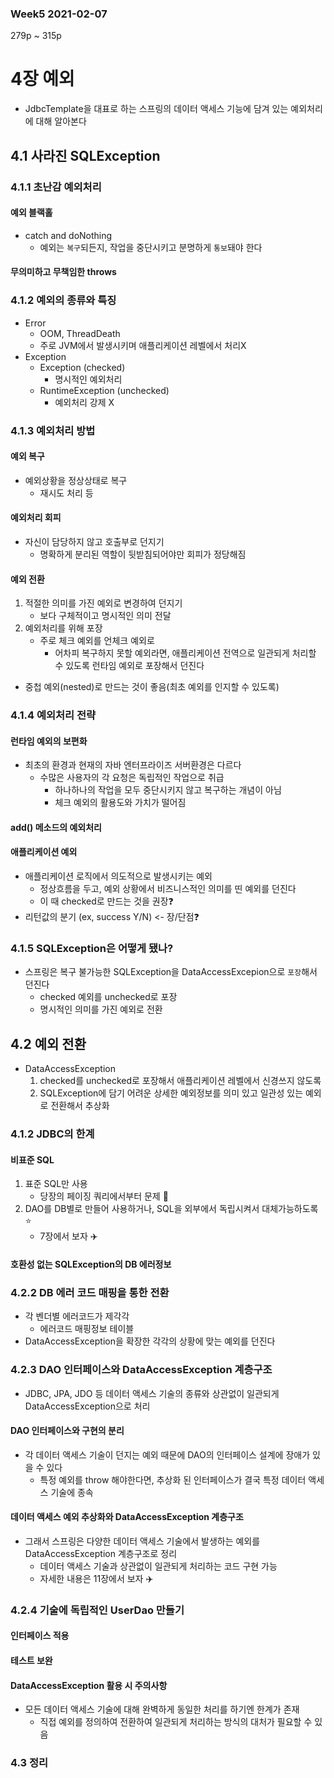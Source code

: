 ### Week5 2021-02-07

279p ~ 315p

# 4장 예외
- JdbcTemplate을 대표로 하는 스프링의 데이터 액세스 기능에 담겨 있는 예외처리에 대해 알아본다

## 4.1 사라진 SQLException
### 4.1.1 초난감 예외처리
#### 예외 블랙홀
- catch and doNothing
    - 예외는 `복구`되든지, 작업을 중단시키고 분명하게 `통보`돼야 한다
#### 무의미하고 무책임한 throws

### 4.1.2 예외의 종류와 특징
- Error
    - OOM, ThreadDeath
    - 주로 JVM에서 발생시키며 애플리케이션 레벨에서 처리X
- Exception
    - Exception (checked)
        - 명시적인 예외처리
    - RuntimeException (unchecked)
        - 예외처리 강제 X

### 4.1.3 예외처리 방법
#### 예외 복구
- 예외상황을 정상상태로 복구
    - 재시도 처리 등
#### 예외처리 회피
- 자신이 담당하지 않고 호출부로 던지기
    - 명확하게 분리된 역할이 뒷받침되어야만 회피가 정당해짐
#### 예외 전환
1. 적절한 의미를 가진 예외로 변경하여 던지기
    - 보다 구체적이고 명시적인 의미 전달
2. 예외처리를 위해 포장
    - 주로 체크 예외를 언체크 예외로
        - 어차피 복구하지 못할 예외라면, 애플리케이션 전역으로 일관되게 처리할 수 있도록 런타임 예외로 포장해서 던진다
- 중첩 예외(nested)로 만드는 것이 좋음(최초 예외를 인지할 수 있도록)

### 4.1.4 예외처리 전략
#### 런타임 예외의 보편화
- 최초의 환경과 현재의 자바 엔터프라이즈 서버환경은 다르다
    - 수많은 사용자의 각 요청은 독립적인 작업으로 취급
        - 하나하나의 작업을 모두 중단시키지 않고 복구하는 개념이 아님
        - 체크 예외의 활용도와 가치가 떨어짐
#### add() 메소드의 예외처리
#### 애플리케이션 예외
- 애플리케이션 로직에서 의도적으로 발생시키는 예외
    - 정상흐름을 두고, 예외 상황에서 비즈니스적인 의미를 띤 예외를 던진다
    - 이 때 checked로 만드는 것을 권장❓
- 리턴값의 분기 (ex, success Y/N) <- 장/단점❓

### 4.1.5 SQLException은 어떻게 됐나?
- 스프링은 복구 불가능한 SQLException을 DataAccessExcepion으로 `포장`해서 던진다
    - checked 예외를 unchecked로 포장
    - 명시적인 의미를 가진 예외로 전환

## 4.2 예외 전환
- DataAccessException
    1. checked를 unchecked로 포장해서 애플리케이션 레벨에서 신경쓰지 않도록
    2. SQLException에 담기 어려운 상세한 예외정보를 의미 있고 일관성 있는 예외로 전환해서 추상화
### 4.1.2 JDBC의 한계
#### 비표준 SQL
1. 표준 SQL만 사용
    - 당장의 페이징 쿼리에서부터 문제 💩
2. DAO를 DB별로 만들어 사용하거나, SQL을 외부에서 독립시켜서 대체가능하도록 ⭐
    - 7장에서 보자 ✈️
#### 호환성 없는 SQLException의 DB 에러정보

### 4.2.2 DB 에러 코드 매핑을 통한 전환
- 각 벤더별 에러코드가 제각각
    - 에러코드 매핑정보 테이블
- DataAccessException을 확장한 각각의 상황에 맞는 예외를 던진다
### 4.2.3 DAO 인터페이스와 DataAccessException 계층구조
- JDBC, JPA, JDO 등 데이터 액세스 기술의 종류와 상관없이 일관되게 DataAccessException으로 처리
#### DAO 인터페이스와 구현의 분리
- 각 데이터 액세스 기술이 던지는 예외 때문에 DAO의 인터페이스 설계에 장애가 있을 수 있다
    - 특정 예외를 throw 해야한다면, 추상화 된 인터페이스가 결국 특정 데이터 액세스 기술에 종속
#### 데이터 액세스 예외 추상화와 DataAccessException 계층구조
- 그래서 스프링은 다양한 데이터 액세스 기술에서 발생하는 예외를 DataAccessException 계층구조로 정리
    - 데이터 액세스 기술과 상관없이 일관되게 처리하는 코드 구현 가능
    - 자세한 내용은 11장에서 보자 ✈️

### 4.2.4 기술에 독립적인 UserDao 만들기
#### 인터페이스 적용
#### 테스트 보완
#### DataAccessException 활용 시 주의사항
- 모든 데이터 액세스 기술에 대해 완벽하게 동일한 처리를 하기엔 한계가 존재
    - 직접 예외를 정의하여 전환하여 일관되게 처리하는 방식의 대처가 필요할 수 있음

### 4.3 정리

